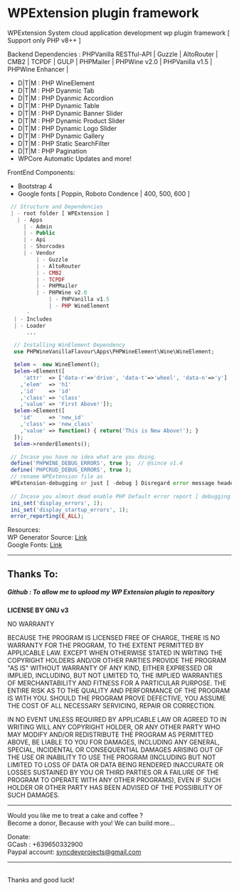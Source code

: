 # WPExtension plugin framework
WPExtension System cloud application development wp plugin framework [ Support only PHP v8++  ]

Backend Dependencies :  PHPVanilla RESTful-API | Guzzle  |  AltoRouter | CMB2 | TCPDF | GULP | PHPMailer | PHPWine v2.0 | PHPVanilla v1.5 | PHPWine Enhancer |
- D|T|M : PHP WineElement  
- D|T|M : PHP Dyanmic Tab 
- D|T|M : PHP Dyanmic Accordion  
- D|T|M : PHP Dynamic Table  
- D|T|M : PHP Dynamic Banner Slider 
- D|T|M : PHP Dynamic Product Slider 
- D|T|M : PHP Dynamic Logo Slider 
- D|T|M : PHP Dynamic Gallery 
- D|T|M : PHP Static SearchFilter 
- D|T|M : PHP Pagination 
- WPCore Automatic Updates and more!

FrontEnd Components: 
- Bootstrap 4
- Google fonts [ Poppin, Roboto Condence | 400, 500, 600 ]

```PHP
 // Structure and Dependencies 
 | - root folder [ WPExtension ]
   | - Apps
     | - Admin
     | - Public
     | - Api
     | - Shorcodes
     | - Vendor
         | - Guzzle
         | - AltoRouter
         | - CMB2
         | - TCPDF
         | - PHPMailer
         | - PHPWine v2.0
             | - PHPVanilla v1.5
             | - PHP WineElement
      -
  | - Includes
  | - Loader
      ...
```

```PHP
  // Installing WinElement Dependency
  use PHPWineVanillaFlavour\Apps\PHPWineElement\Wine\WineElement;

  $elem =  new WineElement();
  $elem->Element([
     'attr'  => ['data-r'=>'drive', 'data-t'=>'wheel', 'data-n'=>'y']
    ,'elem'  => 'h1'
    ,'id'    => 'id' 
    ,'class' => 'class' 
    ,'value' => 'First Above!']);
  $elem->Element([
    'id'     => 'new_id' 
    ,'class' => 'new_class' 
    ,'value' => function() { return('This is New Above!'); }
  ]);
  $elem->renderElements();
```

```PHP
 // Incase you have no idea what are you doing.
 define('PHPWINE_DEBUG_ERRORS', true );  // @since v1.4
 define('PHPCRUD_DEBUG_ERRORS', true ); 
 // rename WPExtension file as 
 WPExtension-debugging or just [ -debug ] Disregard error message header_sent that happen when framework having content already.
 
 // Incase you almost dead enable PHP Default error report [ debugging! ]
 ini_set('display_errors', 1);
 ini_set('display_startup_errors', 1);
 error_reporting(E_ALL);
```
Resources: <br />
WP Generator Source: <a href="https://wppb.me/">Link</a><br />
Google Fonts: <a href="https://fonts.google.com/">Link</a>


<hr /> 

<h2>Thanks To:</h2>
<h5>
Github : To allow me to upload my WP Extension plugin to repository<br /> 
</h5>

__LICENSE BY GNU v3__

NO WARRANTY

BECAUSE THE PROGRAM IS LICENSED FREE OF CHARGE, THERE IS NO WARRANTY FOR THE PROGRAM, TO THE EXTENT PERMITTED BY APPLICABLE LAW.  EXCEPT WHEN OTHERWISE STATED IN WRITING THE COPYRIGHT HOLDERS AND/OR OTHER PARTIES PROVIDE THE PROGRAM "AS IS" WITHOUT WARRANTY OF ANY KIND, EITHER EXPRESSED OR IMPLIED, INCLUDING, BUT NOT LIMITED TO, THE IMPLIED WARRANTIES OF MERCHANTABILITY AND FITNESS FOR A PARTICULAR PURPOSE.  THE ENTIRE RISK AS TO THE QUALITY AND PERFORMANCE OF THE PROGRAM IS WITH YOU.  SHOULD THE PROGRAM PROVE DEFECTIVE, YOU ASSUME THE COST OF ALL NECESSARY SERVICING, REPAIR OR CORRECTION.

IN NO EVENT UNLESS REQUIRED BY APPLICABLE LAW OR AGREED TO IN WRITING WILL ANY COPYRIGHT HOLDER, OR ANY OTHER PARTY WHO MAY MODIFY AND/OR REDISTRIBUTE THE PROGRAM AS PERMITTED ABOVE, BE LIABLE TO YOU FOR DAMAGES, INCLUDING ANY GENERAL, SPECIAL, INCIDENTAL OR CONSEQUENTIAL DAMAGES ARISING OUT OF THE USE OR INABILITY TO USE THE PROGRAM (INCLUDING BUT NOT LIMITED TO LOSS OF DATA OR DATA BEING RENDERED INACCURATE OR LOSSES SUSTAINED BY YOU OR THIRD PARTIES OR A FAILURE OF THE PROGRAM TO OPERATE WITH ANY OTHER PROGRAMS), EVEN IF SUCH HOLDER OR OTHER PARTY HAS BEEN ADVISED OF THE POSSIBILITY OF SUCH DAMAGES.
<br />

<hr />
Would you like me to treat a cake and coffee ? <br />
Become a donor, Because with you! We can build more... 

Donate: <br />
GCash : +639650332900 <br /> 
Paypal account: syncdevprojects@gmail.com
<hr />
<br />
Thanks and good luck! 
